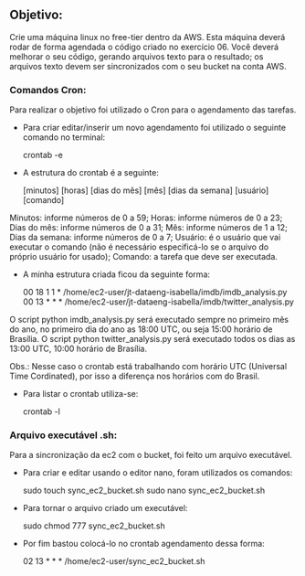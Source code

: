 ## Objetivo: 
Crie uma máquina linux no free-tier dentro da AWS. Esta máquina deverá rodar de forma agendada o código
criado no exercício 06. Você deverá melhorar o seu código, gerando arquivos texto para o resultado; os arquivos texto
devem ser sincronizados com o seu bucket na conta AWS.

### Comandos Cron:
Para realizar o objetivo foi utilizado o Cron para o agendamento das tarefas.

- Para criar editar/inserir um novo agendamento foi utilizado o seguinte comando no terminal:

	crontab -e

- A estrutura do crontab é a seguinte:

	[minutos] [horas] [dias do mês] [mês] [dias da semana] [usuário] [comando]

Minutos: informe números de 0 a 59;
Horas: informe números de 0 a 23;
Dias do mês: informe números de 0 a 31;
Mês: informe números de 1 a 12;
Dias da semana: informe números de 0 a 7;
Usuário: é o usuário que vai executar o comando (não é necessário especificá-lo se o arquivo do próprio usuário for usado);
Comando: a tarefa que deve ser executada.

- A minha estrutura criada ficou da seguinte forma:

	00 18 1 1 * /home/ec2-user/jt-dataeng-isabella/imdb/imdb_analysis.py
	00 13 * * * /home/ec2-user/jt-dataeng-isabella/imdb/twitter_analysis.py

O script python imdb_analysis.py será executado sempre no primeiro mês do ano, no primeiro dia do ano as 18:00 UTC, ou seja 15:00 horário de Brasília.
O script python twitter_analysis.py será executado todos os dias as 13:00 UTC, 10:00 horário de Brasília.

Obs.: Nesse caso o crontab está trabalhando com horário UTC (Universal Time Cordinated), por isso a diferença nos horários com do Brasil.


- Para listar o crontab utiliza-se:

	crontab -l

### Arquivo executável .sh:
Para a sincronização da ec2 com o bucket, foi feito um arquivo executável. 

- Para criar e editar usando o editor nano, foram utilizados os comandos:

	sudo touch sync_ec2_bucket.sh
	sudo nano sync_ec2_bucket.sh

- Para tornar o arquivo criado um executável:

	sudo chmod 777 sync_ec2_bucket.sh

- Por fim bastou colocá-lo no crontab agendamento dessa forma:

	02 13 * * * /home/ec2-user/sync_ec2_bucket.sh
	

